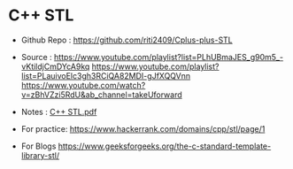 # C++ STL 

- Github Repo : https://github.com/riti2409/Cplus-plus-STL

- Source :
   https://www.youtube.com/playlist?list=PLhUBmaJES_g90m5_-vKtildjCmDYcA9kq
   https://www.youtube.com/playlist?list=PLauivoElc3gh3RCiQA82MDI-gJfXQQVnn
   https://www.youtube.com/watch?v=zBhVZzi5RdU&ab_channel=takeUforward
 
 - Notes :
    [C++ STL.pdf](https://github.com/riti2409/Cplus-plus-STL/files/7954857/C%2B%2B.STL.pdf)

- For practice:
    https://www.hackerrank.com/domains/cpp/stl/page/1

- For Blogs
    https://www.geeksforgeeks.org/the-c-standard-template-library-stl/

